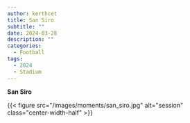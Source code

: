```yaml
---
author: kerthcet
title: San Siro
subtitle: ""
date: 2024-03-28
description: ""
categories:
  - Football
tags:
  - 2024
  - Stadium
---
```


**San Siro**

{{< figure src="/images/moments/san_siro.jpg" alt="session" class="center-width-half" >}}
